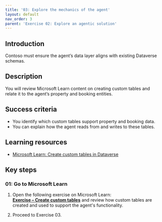 ```yaml
---
title: '03: Explore the mechanics of the agent'
layout: default
nav_order: 3
parent: 'Exercise 02: Explore an agentic solution'
---
```

## Introduction
Contoso must ensure the agent’s data layer aligns with existing Dataverse schemas.

## Description
You will review Microsoft Learn content on creating custom tables and relate it to the agent’s property and booking entities.

## Success criteria
 - You identify which custom tables support property and booking data.
 - You can explain how the agent reads from and writes to these tables.

## Learning resources
- [Microsoft Learn: Create custom tables in Dataverse](https://learn.microsoft.com/en-us/training/modules/create-custom-tables-dataverse/)


## Key steps

### 01: Go to Microsoft Learn


1. Open the following exercise on Microsoft Learn:  
   [**Exercise – Create custom tables**](https://learn.microsoft.com/en-us/training/modules/create-bots-power-virtual-agents-copilot/exercise-create-tables) and review how custom tables are created and used to support the agent's functionality.

1. Proceed to Exercise 03.
